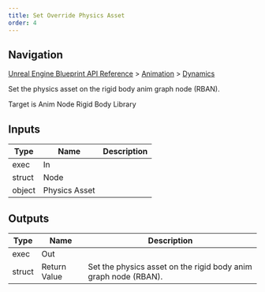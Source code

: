 ```yaml
---
title: Set Override Physics Asset
order: 4
---
```

## Navigation

[Unreal Engine Blueprint API Reference](https://dev.epicgames.com/documentation/en-us/unreal-engine/BlueprintAPI) > [Animation](https://dev.epicgames.com/documentation/en-us/unreal-engine/BlueprintAPI/Animation) > [Dynamics](https://dev.epicgames.com/documentation/en-us/unreal-engine/BlueprintAPI/Animation/Dynamics)

Set the physics asset on the rigid body anim graph node (RBAN).

Target is Anim Node Rigid Body Library

## Inputs

| Type | Name | Description |
| --- | --- | --- |
| exec | In |  |
| struct | Node |  |
| object | Physics Asset |  |

## Outputs

| Type | Name | Description |
| --- | --- | --- |
| exec | Out |  |
| struct | Return Value | Set the physics asset on the rigid body anim graph node (RBAN). |
